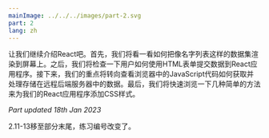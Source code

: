 ```yaml
---
mainImage: ../../../images/part-2.svg
part: 2
lang: zh
---
```


<div class="intro">

<!-- Let''s continue our introduction to React. First, we will take a look at how to render a data collection, like a list of names, to the screen. After this, we will inspect how a user can submit data to a React application using HTML forms. Next, our focus shifts towards looking at how JavaScript code in the browser can fetch and handle data stored in a remote backend server. Lastly, we will take a quick look at a few simple ways of adding CSS styles to our React applications.-->
让我们继续介绍React吧。首先，我们将看一看如何把像名字列表这样的数据集渲染到屏幕上。之后，我们将检查一下用户如何使用HTML表单提交数据到React应用程序。接下来，我们的重点将转向查看浏览器中的JavaScript代码如何获取并处理存储在远程后端服务器中的数据。最后，我们将快速浏览一下几种简单的方法来为我们的React应用程序添加CSS样式。

<i>Part updated 18th Jan 2023</i>
<!-- - <i>Exercise numbering changed, the old 2.11-13. moved to the end of the part</i>-->
2.11-13移至部分末尾，练习编号改变了。

</div>
